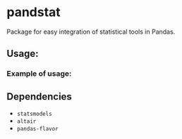 # pandstat
Package for easy integration of statistical tools in Pandas. 


## Usage: 

### Example of usage:

## Dependencies

* `statsmodels`
* `altair`
* `pandas-flavor`

